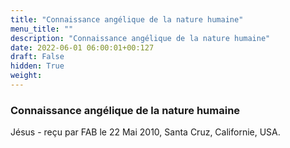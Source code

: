 ```yaml
---
title: "Connaissance angélique de la nature humaine"
menu_title: ""
description: "Connaissance angélique de la nature humaine"
date: 2022-06-01 06:00:01+00:127
draft: False
hidden: True
weight:
---
```

### Connaissance angélique de la nature humaine

Jésus - reçu par FAB le 22 Mai 2010, Santa Cruz, Californie, USA.



